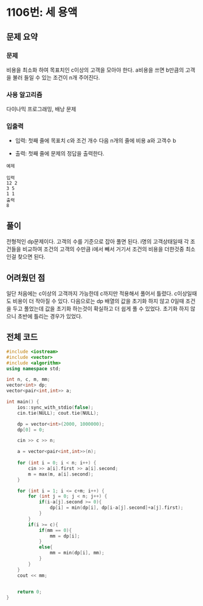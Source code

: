 # 1106번: 세 용액

## 문제 요약
### 문제
비용을 최소화 하여 목표치인 c이상의 고객을 모아야 한다. a비용을 쓰면 b만큼의 고객을 불러 들일 수 있는 조건이 n개 주어진다.

### 사용 알고리즘
다이나믹 프로그래밍, 배낭 문제

### 입출력
- 입력: 첫째 줄에 목표치 c와 조건 개수 다음 n개의 줄에 비용 a와 고객수 b

- 출력: 첫째 줄에 문제의 정답을 출력한다.

```
예제

입력
12 2
3 5
1 1
출력
8
```


## 풀이
전형적인 dp문제이다. 고객의 수를 기준으로 잡아 풀면 된다. i명의 고객상태일때 각 조건들을 비교하여 조건의 고객의 수만큼 i에서 빼서 거기서 조건의 비용을 더한것중 최소인걸 찾으면 된다.

## 어려웠던 점
일단 처음에는 c이상의 고객까지 가능한데 c까지만 적용해서 풀어서 틀렸다. c이상일때도 비용이 더 작아질 수 있다. 다음으로는 dp 배열의 값을 초기화 하지 않고 0일때 조건을 두고 풀었는데 값을 초기화 하는것이 확실하고 더 쉽게 풀 수 있었다. 초기화 하지 않으니 초반에 틀리는 경우가 있었다.

## 전체 코드
```cpp
#include <iostream>
#include <vector>
#include <algorithm>
using namespace std;

int n, c, m, mm;
vector<int> dp;
vector<pair<int,int>> a;

int main() {
    ios::sync_with_stdio(false);
    cin.tie(NULL); cout.tie(NULL);

    dp = vector<int>(2000, 1000000);
    dp[0] = 0;

    cin >> c >> n;

    a = vector<pair<int,int>>(n);
    
    for (int i = 0; i < n; i++) {
        cin >> a[i].first >> a[i].second;
        m = max(m, a[i].second);
    }

    for (int i = 1; i <= c+m; i++) {
        for (int j = 0; j < n; j++) {
            if(i-a[j].second >= 0){
                dp[i] = min(dp[i], dp[i-a[j].second]+a[j].first);
            }
        }
        if(i >= c){
            if(mm == 0){
                mm = dp[i];
            }
            else{
                mm = min(dp[i], mm);
            }
        }
    }
    cout << mm;
    

    return 0;
}
```

